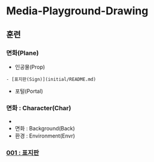 # Media-Playground-Drawing

## 훈련

### 면화(Plane)
  - 인공물(Prop)
  ```
  - [표지판(Sign)](initial/README.md)
  ```
  - 포털(Portal)
  
### 면화 : Character(Char)
  - 
- 면화 : Background(Back)
- 환경 : Environment(Envr)

### [001 : 표지판](initial/001/README.md)
